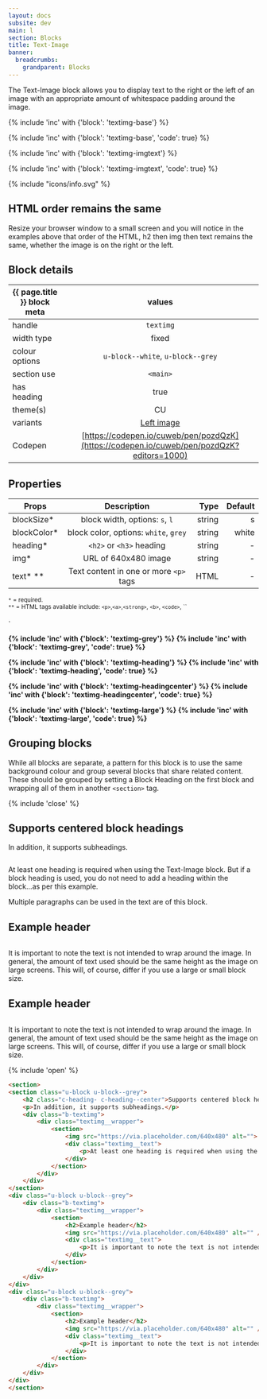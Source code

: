 ```yaml
---
layout: docs
subsite: dev
main: l
section: Blocks
title: Text-Image
banner:
  breadcrumbs:
    grandparent: Blocks
---
```


The Text-Image block allows you to display text to the right or the left of an image with an appropriate amount of whitespace padding around the image.

{% include 'inc' with {'block': 'textimg-base'} %}

{% include 'inc' with {'block': 'textimg-base', 'code': true} %}

{% include 'inc' with {'block': 'textimg-imgtext'} %}

{% include 'inc' with {'block': 'textimg-imgtext', 'code': true} %}

 <div class="c-alert c-alert--info c-alert--icon u-hide-s">
    {% include "icons/info.svg" %}
    <h2>HTML order remains the same</h2>
    <p>Resize your browser window to a small screen and you will notice in the examples above that order of the HTML, h2 then img then text remains the same, whether the image is on the right or the left.</p>
</div>

## Block details

| {{ page.title }}  block meta   |  values
| --------------| :-------------------------------------:
| handle              | `textimg` 
| width type          | fixed 
| colour options      | `u-block--white`, `u-block--grey`  
| section use         | `<main>`                                      
| has heading         | true
| theme(s)            | CU
| variants            | <a href="#left-image">Left image</a>
| Codepen             | [https://codepen.io/cuweb/pen/pozdQzK](https://codepen.io/cuweb/pen/pozdQzK?editors=1000)

## Properties

| Props        | Description              | Type  | Default 
| --------------| :-------------------------------------:| -------:| -:|
| blockSize*    | block width, options: `s`, `l`           | string  | s |
| blockColor*   | block color, options: `white`, `grey`           | string  | white | 
| heading*       | `<h2>` or `<h3>` heading | string  | -
| img*       | URL of 640x480 image | string  | -
| text* ** | Text content in one or more `<p>` tags  | HTML | -

<small>`*` = required.</small><br>
<small>`**` = HTML tags available include: `<p>`,`<a>`,`<strong>`, `<b>`, `<code>`, ``<h4>`</small>


{% include 'inc' with {'block': 'textimg-grey'} %}
{% include 'inc' with {'block': 'textimg-grey', 'code': true} %}

{% include 'inc' with {'block': 'textimg-heading'} %}
{% include 'inc' with {'block': 'textimg-heading', 'code': true} %}

{% include 'inc' with {'block': 'textimg-headingcenter'} %}
{% include 'inc' with {'block': 'textimg-headingcenter', 'code': true} %}


{% include 'inc' with {'block': 'textimg-large'} %}
{% include 'inc' with {'block': 'textimg-large', 'code': true} %}

## Grouping blocks

While all blocks are separate, a pattern for this block is to use the same background colour and group several blocks that share related content. These should be grouped by setting a Block Heading on the first block and wrapping all of them in another `<section>` tag.

{% include 'close' %}

<section>
<section class="u-block u-block--grey">
    <h2 class="c-heading- c-heading--center">Supports centered block headings</h2>
    <p>In addition, it supports subheadings.</p>
    <div class="b-textimg">
        <div class="textimg__wrapper">
            <section>
                <img src="https://via.placeholder.com/640x480" alt="">
                <div class="textimg__text">
                    <p>At least one heading is required when using the Text-Image block. But if a block heading is used, you do not need to add a heading within the block...as per this example.</p><p>Multiple paragraphs can be used in the text are of this block.</p>
                </div>
            </section>
        </div>
    </div>
</section>
<div class="u-block u-block--grey">
    <div class="b-textimg">
        <div class="textimg__wrapper">
            <section>
                <h2>Example header</h2>
                <img src="https://via.placeholder.com/640x480" alt="" />
                <div class="textimg__text">
                    <p>It is important to note the text is not intended to wrap around the image. In general, the amount of text used should be the same height as the image on large screens. This will, of course, differ if you use a large or small block size.</p>
                </div>
            </section>
        </div>
    </div>
</div>
<div class="u-block u-block--grey">
    <div class="b-textimg">
        <div class="textimg__wrapper">
            <section>
                <h2>Example header</h2>
                <img src="https://via.placeholder.com/640x480" alt="" />
                <div class="textimg__text">
                    <p>It is important to note the text is not intended to wrap around the image. In general, the amount of text used should be the same height as the image on large screens. This will, of course, differ if you use a large or small block size.</p>
                </div>
            </section>
        </div>
    </div>
</div>
</section>

{% include 'open' %}

```html
<section>
<section class="u-block u-block--grey">
    <h2 class="c-heading- c-heading--center">Supports centered block headings</h2>
    <p>In addition, it supports subheadings.</p>
    <div class="b-textimg">
        <div class="textimg__wrapper">
            <section>
                <img src="https://via.placeholder.com/640x480" alt="">
                <div class="textimg__text">
                    <p>At least one heading is required when using the Text-Image block. But if a block heading is used, you do not need to add a heading within the block...as per this example.</p><p>Multiple paragraphs can be used in the text are of this block.</p>
                </div>
            </section>
        </div>
    </div>
</section>
<div class="u-block u-block--grey">
    <div class="b-textimg">
        <div class="textimg__wrapper">
            <section>
                <h2>Example header</h2>
                <img src="https://via.placeholder.com/640x480" alt="" />
                <div class="textimg__text">
                    <p>It is important to note the text is not intended to wrap around the image. In general, the amount of text used should be the same height as the image on large screens. This will, of course, differ if you use a large or small block size.</p>
                </div>
            </section>
        </div>
    </div>
</div>
<div class="u-block u-block--grey">
    <div class="b-textimg">
        <div class="textimg__wrapper">
            <section>
                <h2>Example header</h2>
                <img src="https://via.placeholder.com/640x480" alt="" />
                <div class="textimg__text">
                    <p>It is important to note the text is not intended to wrap around the image. In general, the amount of text used should be the same height as the image on large screens. This will, of course, differ if you use a large or small block size.</p>
                </div>
            </section>
        </div>
    </div>
</div>
</section>
```

